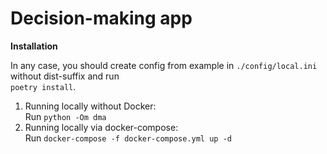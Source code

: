# Decision-making app

**Installation**

In any case, you should create config from example
in `./config/local.ini` without dist-suffix and run
\
`poetry install`.

1. Running locally without Docker:\
   Run `python -Om dma`
2. Running locally via docker-compose:\
   Run `docker-compose -f docker-compose.yml up -d`
